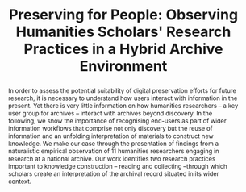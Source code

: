 ---
abstract: 'In order to assess the potential suitability of digital preservation efforts
  for future research, it is necessary to understand how users interact with information
  in the present. Yet there is very little information on how humanities researchers
  – a key user group for archives – interact with archives beyond discovery. In the
  following, we show the importance of recognising end-users as part of wider information
  workflows that comprise not only discovery but the reuse of information and an unfolding
  interpretation of materials to construct new knowledge. We make our case through
  the presentation of findings from a naturalistic empirical observation of 11 humanities
  researchers engaging in research at a national archive. Our work identifies two
  research practices important to knowledge construction – reading and collecting
  –through which scholars create an interpretation of the archival record situated
  in its wider context.

  '
creators:
- Leigh, Alexandra
- Makri, Stephann
- Taylor, Alex
- Mulinder, Alec
- Hamdi, Sarra
- Ranade, Sonia
date: null
document_url: https://services.phaidra.univie.ac.at/api/object/o:1424927/download
grand_parent: iPRES
institutions:
- City, University of London / The National Archives, UK
- City, University of London
- The National Archives, UK
keywords:
- archives
- human information interaction
- knowledge construction
- information use
landing_page_url: https://phaidra.univie.ac.at/o:1424927
language: eng
layout: publication
license: CC BY 4.0 International
notes_url: null
parent: iPRES 2021
publication_type: paper
size: 473426
slides_url: null
source_name: iPRES
title: 'Preserving for People: Observing Humanities Scholars'' Research Practices
  in a Hybrid Archive Environment'
year: 2021
---